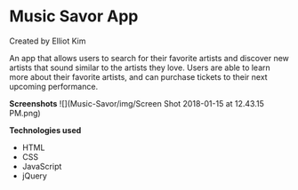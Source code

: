 # **Music Savor App**

Created by Elliot Kim

An app that allows users to search for their favorite artists and discover new artists that sound similar to the artists
they love.  Users are able to learn more about their favorite artists, and can purchase tickets to their next
upcoming performance.

**Screenshots**
![](Music-Savor/img/Screen Shot 2018-01-15 at 12.43.15 PM.png)


**Technologies used**
* HTML
* CSS
* JavaScript
* jQuery
